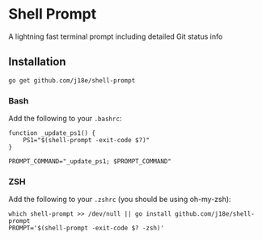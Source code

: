 # Shell Prompt
A lightning fast terminal prompt including detailed Git status info

## Installation
`go get github.com/j18e/shell-prompt`

### Bash
Add the following to your `.bashrc`:
```
function _update_ps1() {
    PS1="$(shell-prompt -exit-code $?)"
}

PROMPT_COMMAND="_update_ps1; $PROMPT_COMMAND"
```

### ZSH
Add the following to your `.zshrc` (you should be using oh-my-zsh):
```
which shell-prompt >> /dev/null || go install github.com/j18e/shell-prompt
PROMPT='$(shell-prompt -exit-code $? -zsh)'
```
